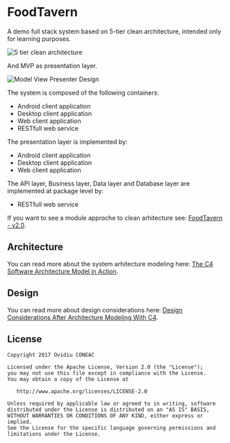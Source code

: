 # FoodTavern

A demo full stack system based on 5-tier clean architecture, intended only for learning purposes.

![5 tier clean architecture](http://www.ovidiuconeac.ro/wp-content/uploads/2017/02/clean_architecture_layers_5_tier.png "5 tier clean architecture")

And MVP as presentation layer.

![Model View Presenter Design](http://www.ovidiuconeac.ro/wp-content/uploads/2017/03/model-view-presenter.png "Model View Presenter Design")

The system is composed of the following containers:
- Android client application
- Desktop client application
- Web client application
- RESTfull web service

The presentation layer is implemented by:
- Android client application
- Desktop client application
- Web client application

The API layer, Business layer, Data layer and Database layer are implemented at package level by:
- RESTfull web service

If you want to see a module approche to clean arhitecture see: [FoodTavern - v2.0](https://github.com/ovicon/FoodTavern/tree/v2.0).

Architecture
-------
You can read more about the system arhitecture modeling here: [The C4 Software Architecture Model in Action](http://www.ovidiuconeac.ro/2017/03/17/the-c4-software-architecture-model-in-action/).

Design
-------
You can read more about design considerations here: [Design Considerations After Architecture Modeling With C4](http://www.ovidiuconeac.ro/2017/04/05/design-considerations-after-architecture-modeling-with-c4/).

License
-------

    Copyright 2017 Ovidiu CONEAC

    Licensed under the Apache License, Version 2.0 (the "License");
    you may not use this file except in compliance with the License.
    You may obtain a copy of the License at

       http://www.apache.org/licenses/LICENSE-2.0

    Unless required by applicable law or agreed to in writing, software
    distributed under the License is distributed on an "AS IS" BASIS,
    WITHOUT WARRANTIES OR CONDITIONS OF ANY KIND, either express or implied.
    See the License for the specific language governing permissions and
    limitations under the License.
